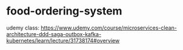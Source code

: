 # food-ordering-system
udemy class: https://www.udemy.com/course/microservices-clean-architecture-ddd-saga-outbox-kafka-kubernetes/learn/lecture/31738174#overview
